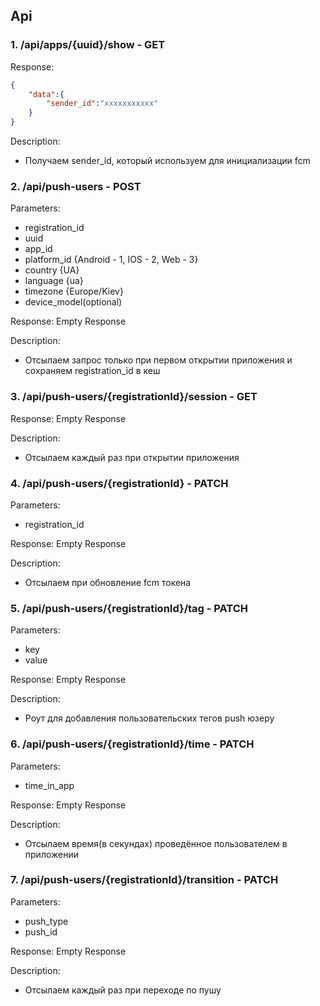 ## Api

### 1. /api/apps/{uuid}/show - GET
Response:
```json
{
    "data":{
        "sender_id":"xxxxxxxxxxx"
    }
}
```

Description:
* Получаем sender_id, который используем для инициализации fcm

### 2. /api/push-users - POST

Parameters:
- registration_id
- uuid
- app_id
- platform_id {Android - 1, IOS - 2, Web - 3}
- country {UA}
- language {ua}
- timezone {Europe/Kiev}
- device_model(optional)

Response: Empty Response

Description:
* Отсылаем запрос только при первом открытии приложения и сохраняем
  registration_id в кеш

### 3. /api/push-users/{registrationId}/session - GET
Response: Empty Response

Description:
* Отсылаем каждый раз при открытии приложения


### 4. /api/push-users/{registrationId} - PATCH
Parameters:
- registration_id

Response: Empty Response

Description:
* Отсылаем при обновление fcm токена

### 5. /api/push-users/{registrationId}/tag - PATCH
Parameters:
- key
- value

Response: Empty Response 

Description:
* Роут для добавления пользовательских тегов push юзеру

### 6. /api/push-users/{registrationId}/time - PATCH
Parameters:
- time_in_app

Response: Empty Response

Description:
* Отсылаем время(в секундах) проведённое пользователем в приложении

### 7. /api/push-users/{registrationId}/transition - PATCH
Parameters:
- push_type
- push_id

Response: Empty Response

Description:
* Отсылаем каждый раз при переходе по пушу
